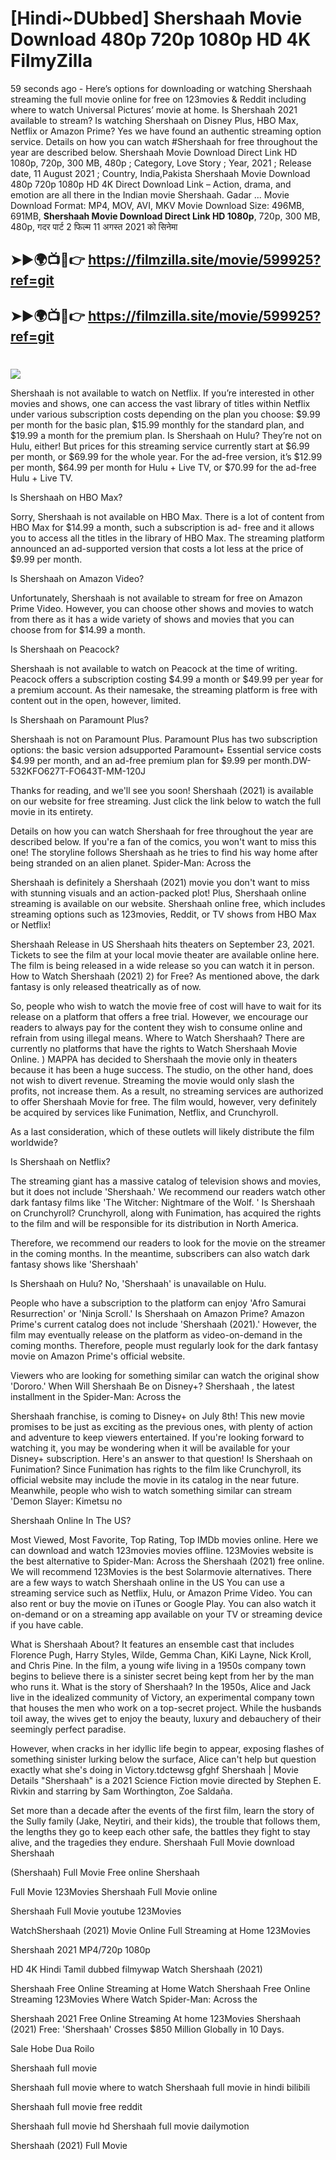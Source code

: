 # [Hindi~DUbbed] Shershaah Movie Download 480p 720p 1080p HD 4K FilmyZilla


59 seconds ago - Here’s options for downloading or watching Shershaah streaming the full movie online for free on 123movies & Reddit including where to watch Universal Pictures’ movie at home. Is Shershaah 2021 available to stream? Is watching Shershaah on Disney Plus, HBO Max, Netflix or Amazon Prime? Yes we have found an authentic streaming option service. Details on how you can watch #Shershaah for free throughout the year are described below. Shershaah Movie Download Direct Link HD 1080p, 720p, 300 MB, 480p ; Category, Love Story ; Year, 2021 ; Release date, 11 August 2021 ; Country, India,Pakista Shershaah Movie Download 480p 720p 1080p HD 4K Direct Download Link – Action, drama, and emotion are all there in the Indian movie Shershaah. Gadar ...
Movie Download Format: MP4, MOV, AVI, MKV
Movie Download Size: 496MB, 691MB, **Shershaah Movie Download Direct Link HD 1080p**, 720p, 300 MB, 480p, गदर पार्ट 2 फिल्म 11 अगस्त 2021 को सिनेमा

## ➤►🌍📺📱👉   https://filmzilla.site/movie/599925?ref=git

## ➤►🌍📺📱👉   https://filmzilla.site/movie/599925?ref=git

#

<img src="https://image.tmdb.org/t/p/w780//AguDwIJdqUFEUXlmXyixotE0WnT.jpg" />

Shershaah is not available to watch on Netflix. If you’re interested in other movies and shows, one can access the vast library of titles within Netflix under various subscription costs depending on the plan you choose: $9.99 per month for the basic plan, $15.99 monthly for the standard plan, and $19.99 a month for the premium plan. Is Shershaah on Hulu? They’re not on Hulu, either! But prices for this streaming service currently start at $6.99 per month, or $69.99 for the whole year. For the ad-free version, it’s $12.99 per month, $64.99 per month for Hulu + Live TV, or $70.99 for the ad-free Hulu + Live TV.

Is Shershaah on HBO Max?

Sorry, Shershaah is not available on HBO Max. There is a lot of content from HBO Max for $14.99 a month, such a subscription is ad- free and it allows you to access all the titles in the library of HBO Max. The streaming platform announced an ad-supported version that costs a lot less at the price of $9.99 per month.

Is Shershaah on Amazon Video?

Unfortunately, Shershaah is not available to stream for free on Amazon Prime Video. However, you can choose other shows and movies to watch from there as it has a wide variety of shows and movies that you can choose from for $14.99 a month.

Is Shershaah on Peacock?

Shershaah is not available to watch on Peacock at the time of writing. Peacock offers a subscription costing $4.99 a month or $49.99 per year for a premium account. As their namesake, the streaming platform is free with content out in the open, however, limited.

Is Shershaah on Paramount Plus?

Shershaah is not on Paramount Plus. Paramount Plus has two subscription options: the basic version adsupported Paramount+ Essential service costs $4.99 per month, and an ad-free premium plan for $9.99 per month.DW-532KFO627T-FO643T-MM-120J

Thanks for reading, and we'll see you soon! Shershaah (2021) is available on our website for free streaming. Just click the link below to watch the full movie in its entirety.

Details on how you can watch Shershaah for free throughout the year are described below. If you're a fan of the comics, you won't want to miss this one! The storyline follows Shershaah as he tries to find his way home after being stranded on an alien planet. Spider-Man: Across the

Shershaah is definitely a Shershaah (2021) movie you don't want to miss with stunning visuals and an action-packed plot! Plus, Shershaah online streaming is available on our website. Shershaah online free, which includes streaming options such as 123movies, Reddit, or TV shows from HBO Max or Netflix!

Shershaah Release in US Shershaah hits theaters on September 23, 2021. Tickets to see the film at your local movie theater are available online here. The film is being released in a wide release so you can watch it in person. How to Watch Shershaah (2021) 2) for Free? As mentioned above, the dark fantasy is only released theatrically as of now.

So, people who wish to watch the movie free of cost will have to wait for its release on a platform that offers a free trial. However, we encourage our readers to always pay for the content they wish to consume online and refrain from using illegal means. Where to Watch Shershaah? There are currently no platforms that have the rights to Watch Shershaah Movie Online. ) MAPPA has decided to Shershaah the movie only in theaters because it has been a huge success. The studio, on the other hand, does not wish to divert revenue. Streaming the movie would only slash the profits, not increase them. As a result, no streaming services are authorized to offer Shershaah Movie for free. The film would, however, very definitely be acquired by services like Funimation, Netflix, and Crunchyroll.

As a last consideration, which of these outlets will likely distribute the film worldwide?

Is Shershaah on Netflix?

The streaming giant has a massive catalog of television shows and movies, but it does not include 'Shershaah.' We recommend our readers watch other dark fantasy films like 'The Witcher: Nightmare of the Wolf. ' Is Shershaah on Crunchyroll? Crunchyroll, along with Funimation, has acquired the rights to the film and will be responsible for its distribution in North America.

Therefore, we recommend our readers to look for the movie on the streamer in the coming months. In the meantime, subscribers can also watch dark fantasy shows like 'Shershaah'

Is Shershaah on Hulu? No, 'Shershaah' is unavailable on Hulu.

People who have a subscription to the platform can enjoy 'Afro Samurai Resurrection' or 'Ninja Scroll.' Is Shershaah on Amazon Prime? Amazon Prime's current catalog does not include 'Shershaah (2021).' However, the film may eventually release on the platform as video-on-demand in the coming months. Therefore, people must regularly look for the dark fantasy movie on Amazon Prime's official website.

Viewers who are looking for something similar can watch the original show 'Dororo.' When Will Shershaah Be on Disney+? Shershaah , the latest installment in the Spider-Man: Across the

Shershaah franchise, is coming to Disney+ on July 8th! This new movie promises to be just as exciting as the previous ones, with plenty of action and adventure to keep viewers entertained. If you're looking forward to watching it, you may be wondering when it will be available for your Disney+ subscription. Here's an answer to that question! Is Shershaah on Funimation? Since Funimation has rights to the film like Crunchyroll, its official website may include the movie in its catalog in the near future. Meanwhile, people who wish to watch something similar can stream 'Demon Slayer: Kimetsu no

Shershaah Online In The US?

Most Viewed, Most Favorite, Top Rating, Top IMDb movies online. Here we can download and watch 123movies movies offline. 123Movies website is the best alternative to Spider-Man: Across the Shershaah (2021) free online. We will recommend 123Movies is the best Solarmovie alternatives. There are a few ways to watch Shershaah online in the US You can use a streaming service such as Netflix, Hulu, or Amazon Prime Video. You can also rent or buy the movie on iTunes or Google Play. You can also watch it on-demand or on a streaming app available on your TV or streaming device if you have cable.

What is Shershaah About? It features an ensemble cast that includes Florence Pugh, Harry Styles, Wilde, Gemma Chan, KiKi Layne, Nick Kroll, and Chris Pine. In the film, a young wife living in a 1950s company town begins to believe there is a sinister secret being kept from her by the man who runs it. What is the story of Shershaah? In the 1950s, Alice and Jack live in the idealized community of Victory, an experimental company town that houses the men who work on a top-secret project. While the husbands toil away, the wives get to enjoy the beauty, luxury and debauchery of their seemingly perfect paradise.

However, when cracks in her idyllic life begin to appear, exposing flashes of something sinister lurking below the surface, Alice can't help but question exactly what she's doing in Victory.tdctewsg gfghf Shershaah | Movie Details "Shershaah" is a 2021 Science Fiction movie directed by Stephen E. Rivkin and starring by Sam Worthington, Zoe Saldaña.

Set more than a decade after the events of the first film, learn the story of the Sully family (Jake, Neytiri, and their kids), the trouble that follows them, the lengths they go to keep each other safe, the battles they fight to stay alive, and the tragedies they endure. Shershaah Full Movie download Shershaah

(Shershaah) Full Movie Free online Shershaah

Full Movie 123Movies Shershaah Full Movie online

Shershaah Full Movie youtube 123Movies

WatchShershaah (2021) Movie Online Full Streaming at Home 123Movies

Shershaah 2021 MP4/720p 1080p

HD 4K Hindi Tamil dubbed filmywap Watch Shershaah (2021)

Shershaah Free Online Streaming at Home Watch Shershaah Free Online Streaming 123Movies Where Watch Spider-Man: Across the

Shershaah 2021 Free Online Streaming At home 123Movies Shershaah (2021) Free: 'Shershaah' Crosses $850 Million Globally in 10 Days.

Sale Hobe Dua Roilo

Shershaah full movie

Shershaah full movie where to watch Shershaah full movie in hindi bilibili

Shershaah full movie free reddit

Shershaah full movie hd Shershaah full movie dailymotion

Shershaah (2021) Full Movie